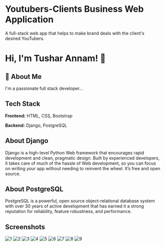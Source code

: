 
# Youtubers-Clients Business Web Application

A full-stack web app that helps to make brand deals with the client's desired YouTubers.


# Hi, I'm Tushar Annam! 👋

  
## 🚀 About Me
I'm a passionate full stack developer...

  
## Tech Stack

**Frontend:** HTML, CSS, Bootstrap

**Backend:** Django, PostgreSQL

  
## About Django

Django is a high-level Python Web framework that encourages rapid development and clean, pragmatic design. Built by experienced developers, it takes care of much of the hassle of Web development, so you can focus on writing your app without needing to reinvent the wheel. It’s free and open source.

## About PostgreSQL

PostgreSQL is a powerful, open source object-relational database system with over 30 years of active development that has earned it a strong reputation for reliability, feature robustness, and performance.
## Screenshots

![1](https://user-images.githubusercontent.com/60030361/127398554-1061ff12-126c-4d21-a5b2-14c42737349e.JPG)
![2](https://user-images.githubusercontent.com/60030361/127398905-ba169e3d-ca51-4d50-ab29-5b543d0fd51e.JPG)
![3](https://user-images.githubusercontent.com/60030361/127399020-4a15b569-2f82-4383-99eb-5727976904ca.JPG)
![4](https://user-images.githubusercontent.com/60030361/127399093-a2bf422d-7814-45cd-9589-bec651b84730.JPG)
![5](https://user-images.githubusercontent.com/60030361/127399158-997a0bcb-7a09-4601-b138-9eb04b78c9d9.JPG)
![6](https://user-images.githubusercontent.com/60030361/127399228-8f39d3ee-eb98-46ba-8281-b145ad3727f6.JPG)
![7](https://user-images.githubusercontent.com/60030361/127398780-5635a38f-102a-4aaf-936b-b99311d4c5ee.JPG)
![8](https://user-images.githubusercontent.com/60030361/127399544-fe2b150d-588f-4024-a00d-c972fc3e561f.JPG)
![9](https://user-images.githubusercontent.com/60030361/127399653-bee2a944-ff1f-4ec9-bda0-3ad9bc845800.JPG)

  
